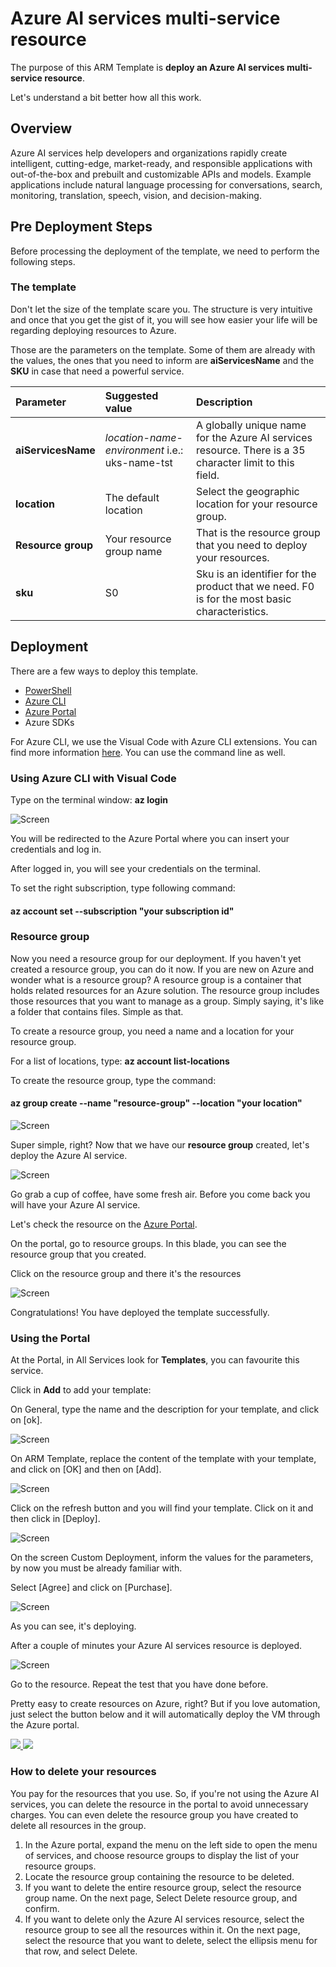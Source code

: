 # Azure AI services multi-service resource

The purpose of this ARM Template is **deploy an Azure AI services multi-service resource**.

Let's understand a bit better how all this work.

## Overview

Azure AI services help developers and organizations rapidly create intelligent, cutting-edge, market-ready, and responsible applications with out-of-the-box and prebuilt and customizable APIs and models. Example applications include natural language processing for conversations, search, monitoring, translation, speech, vision, and decision-making.

## Pre Deployment Steps

Before processing the deployment of the template, we need to perform the following steps.

### The template

Don't let the size of the template scare you. The structure is very intuitive and once that you get the gist of it, you will see how easier your life will be regarding deploying resources to Azure.

Those are the parameters on the template. Some of them are already with the values, the ones that you need to inform are **aiServicesName** and the **SKU** in case that need a powerful service.

Parameter         | Suggested value     | Description
:--------------- |:-------------      |:---------------------
**aiServicesName** |*location*-*name*-*environment* i.e.:  uks-name-tst  | A globally unique name for the Azure AI services resource. There is a 35 character limit to this field.
**location**| The default location | Select the geographic location for your resource group.
**Resource group**| Your resource group name |  That is the resource group that you need to deploy your resources.
**sku**| S0  |  Sku is an identifier for the product that we need. F0 is for the most basic characteristics.

## Deployment

There are a few ways to deploy this template.
- [PowerShell](https://learn.microsoft.com/azure/azure-resource-manager/resource-group-template-deploy)
- [Azure CLI](https://learn.microsoft.com/azure/azure-resource-manager/resource-group-template-deploy-cli)
- [Azure Portal](https://learn.microsoft.com/azure/azure-resource-manager/resource-group-template-deploy-portal) 
- Azure SDKs

For Azure CLI, we use the Visual Code with Azure CLI extensions. You can find more information [here](https://code.visualstudio.com/docs/azure/extensions). You can use the command line as well.

### Using Azure CLI with Visual Code

Type on the terminal window: **az login**

![Screen](./images/az-log.png)

You will be redirected to the Azure Portal where you can insert your credentials and log in.

After logged in, you will see your credentials on the terminal.

To set the right subscription, type following command:

#### az account set --subscription "your subscription id"

### Resource group

Now you need a resource group for our deployment. If you haven't yet created a resource group, you can do it now. If you are new on Azure and wonder what is a resource group? A resource group is a container that holds related resources for an Azure solution. The resource group includes those resources that you want to manage as a group. Simply saying, it's like a folder that contains files. Simple as that.

To create a resource group, you need a name and a location for your resource group.

For a list of locations, type: **az account list-locations**

To create the resource group, type the command:

#### az group create --name "resource-group" --location "your location"

![Screen](./images/az-groupcreate.png)

Super simple, right? Now that we have our **resource group** created, let's deploy the Azure AI service.

![Screen](./images/az-group-deploy.png)

Go grab a cup of coffee, have some fresh air. Before you come back you will have your Azure AI service.

Let's check the resource on the [Azure Portal](https://portal.azure.com).

On the portal, go to resource groups. In this blade, you can see the resource group that you created.

Click on the resource group and there it's the resources

![Screen](./images/portal-resource.png)

Congratulations! You have deployed the template successfully.

### Using the Portal

At the Portal, in All Services look for **Templates**, you can favourite this service.

Click in **Add** to add your template:

On General, type the name and the description for your template, and click on [ok].

![Screen](./images/aztemplate2.png)

On ARM Template, replace the content of the template with your template, and click on [OK] and then on [Add].

![Screen](./images/aztemplate3.png)

Click on the refresh button and you will find your template. Click on it and then click in [Deploy].

![Screen](./images/azportaldeploy.png)

On the screen Custom Deployment, inform the values for the parameters, by now you must be already familiar with.

Select [Agree] and click on [Purchase].

![Screen](./images/azportaldeploy2.png)

As you can see, it's deploying.

After a couple of minutes your Azure AI services resource is deployed.

![Screen](./images/azportaldeploy3.png)

Go to the resource. Repeat the test that you have done before.

Pretty easy to create resources on Azure, right? But if you love automation, just select the button below and it will automatically deploy the VM through the Azure portal.

<a href="https://portal.azure.com/#create/Microsoft.Template/uri/https%3A%2F%2Fraw.githubusercontent.com%2FAzure%2Fazure-quickstart-templates%2Fmaster%2Fquickstarts%2Fmicrosoft.cognitiveservices%2Fcognitive-services-universalkey%2Fazuredeploy.json" target="_blank">
    <img src="https://raw.githubusercontent.com/Azure/azure-quickstart-templates/master/1-CONTRIBUTION-GUIDE/images/deploytoazure.svg?sanitize=true"/>
</a>
<a href="http://armviz.io/#/?load=https%3A%2F%2Fraw.githubusercontent.com%2FAzure%2Fazure-quickstart-templates%2Fmaster%2Fquickstarts%2Fmicrosoft.cognitiveservices%2Fcognitive-services-universalkey%2Fazuredeploy.json" target="_blank">
    <img src="https://raw.githubusercontent.com/Azure/azure-quickstart-templates/master/1-CONTRIBUTION-GUIDE/images/visualizebutton.svg?sanitize=true"/>
</a>

### How to delete your resources

You pay for the resources that you use. So, if you're not using the Azure AI services, you can delete the resource in the portal to avoid unnecessary charges. You can even delete the resource group you have created to delete all resources in the group.

1. In the Azure portal, expand the menu on the left side to open the menu of services, and choose resource groups to display the list of your resource groups.
2. Locate the resource group containing the resource to be deleted.
3. If you want to delete the entire resource group, select the resource group name. On the next page, Select Delete resource group, and confirm.
4. If you want to delete only the Azure AI services resource, select the resource group to see all the resources within it. On the next page, select the resource that you want to delete, select the ellipsis menu for that row, and select Delete.
